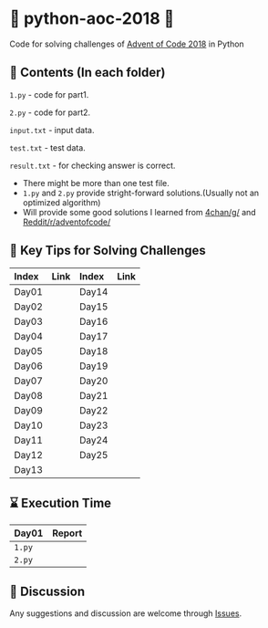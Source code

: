 # 🎄 python-aoc-2018 🎄
Code for solving challenges of [Advent of Code 2018](https://adventofcode.com/2018) in Python

## 📜 Contents (In each folder)
`1.py` - code for part1.

`2.py` - code for part2.

`input.txt` - input data.

`test.txt` - test data.

`result.txt` - for checking answer is correct.

- There might be more than one test file.
- `1.py` and `2.py` provide stright-forward solutions.(Usually not an optimized algorithm)
- Will provide some good solutions I learned from [4chan/g/](http://boards.4channel.org/g/) and [Reddit/r/adventofcode/](https://www.reddit.com/r/adventofcode/)

## 📝 Key Tips for Solving Challenges

|Index|Link|Index|Link|
|:-|:-|:-|:-|
|Day01||Day14||
|Day02||Day15||
|Day03||Day16||
|Day04||Day17||
|Day05||Day18||
|Day06||Day19||
|Day07||Day20||
|Day08||Day21||
|Day09||Day22||
|Day10||Day23||
|Day11||Day24||
|Day12||Day25||
|Day13||

## ⌛ Execution Time

|Day01|Report|
|:-|:-|
|`1.py`||
|`2.py`||

## 💬 Discussion
Any suggestions and discussion are welcome through [Issues](https://github.com/felixshai/python-aoc-2018/issues).
